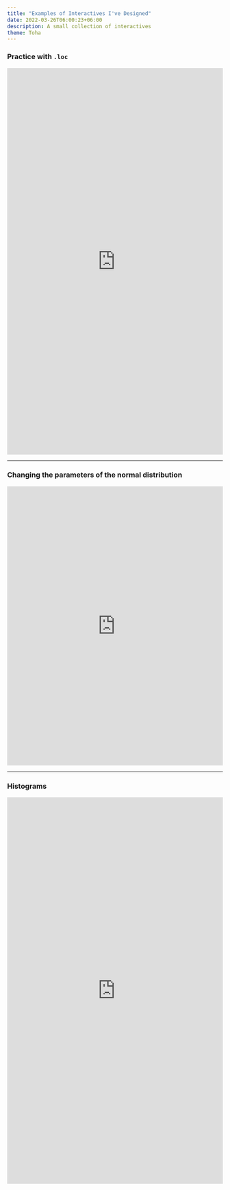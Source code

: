 ```yaml
---
title: "Examples of Interactives I've Designed"
date: 2022-03-26T06:00:23+06:00
description: A small collection of interactives 
theme: Toha
---
```


### Practice with `.loc`

<iframe width="100%" height="900" src="https://code.s3.yandex.net/data-analyst-eng/widgets/loc.dist/loc.html" title="loc" frameborder="0"></iframe>

---

### Changing the parameters of the normal distribution

<iframe width="100%" height="650" src="https://code.s3.yandex.net/data-analyst/widgets/ND_dist_all/nd_01_page.html" title="normdist" frameborder="0" allow="accelerometer; clipboard-write;" allowfullscreen></iframe>

---

### Histograms

<iframe width="100%" height="900" src="https://code.s3.yandex.net/data-analyst/widgets/histogramm02_dist/histogramm02.html" title="histogram" frameborder="0" allow="accelerometer; clipboard-write;" allowfullscreen></iframe>
